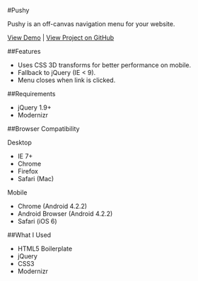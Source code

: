 #Pushy

Pushy is an off-canvas navigation menu for your website.

[View Demo](http://www.christopheryee.ca/pushy) |
[View Project on GitHub](https://github.com/christophery/pushy/)

##Features

- Uses CSS 3D transforms for better performance on mobile.
- Fallback to jQuery (IE < 9).
- Menu closes when link is clicked.

##Requirements

- jQuery 1.9+
- Modernizr

##Browser Compatibility

Desktop
- IE 7+
- Chrome
- Firefox
- Safari (Mac)

Mobile
- Chrome (Android 4.2.2)
- Android Browser (Android 4.2.2)
- Safari (iOS 6)

##What I Used

- HTML5 Boilerplate
- jQuery
- CSS3
- Modernizr